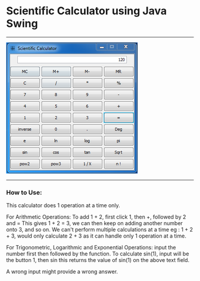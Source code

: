 # Scientific Calculator using Java Swing
*** 

![Capture_ScientificCalculator](https://github.com/04xRaynal/Scientific_Calculator_JavaSwing/blob/4fe6cacebf2d994ec30fef833f84c237d715bc73/Capture_ScientificCalculator.PNG)

---

### How to Use:

This calculator does 1 operation at a time only.

For Arithmetic Operations:
To add 1 + 2, first click 1, then +, followed by 2 and =
This gives 1 + 2 = 3, we can then keep on adding another number onto 3, and so on.
We can't perform multiple calculations at a time eg : 1 + 2 + 3, would only calculate 2 + 3 as it can handle only 1 operation at a time.

For Trigonometric, Logarithmic and Exponential Operations:
input the number first then followed by the function.
To calculate sin(1), input will be the button 1, then sin
this returns the value of sin(1) on the above text field.

A wrong input might provide a wrong answer.
